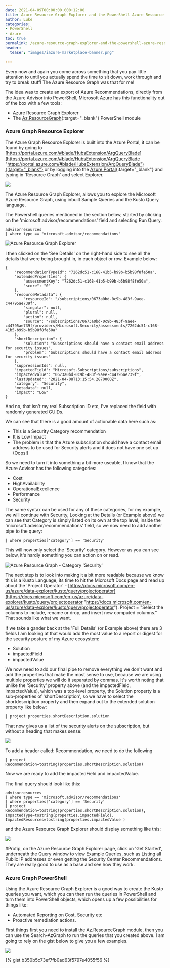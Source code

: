 ```yaml
---
date: 2021-04-09T00:00:00.000+12:00
title: Azure Resource Graph Explorer and the PowerShell Azure Resource Graph
author: Luke
categories:
- PowerShell
- Azure
toc: true
permalink: /azure-resource-graph-explorer-and-the-powershell-azure-resource-graph
header: 
  teaser: "images/iazure-marketplace-banner.png"

---
```

Every now and again you come across something that you pay little attention to until you actually spend the time to sit down, work through and try to break stuff! The Azure Resource Graph was that for me!

The idea was to create an export of Azure Recommendations, directly from the Azure Advisor into PowerShell, Microsoft Azure has this functionality out of the box with a few tools:

* Azure Resource Graph Explorer
* The [Az.ResourceGraph](https://docs.microsoft.com/en-us/azure/governance/resource-graph/first-query-powershell){:target="_blank"} PowerShell module

### Azure Graph Resource Explorer

The Azure Graph Resource Explorer is built into the Azure Portal, it can be found by going to [https://portal.azure.com/#blade/HubsExtension/ArgQueryBlade](https://portal.azure.com/#blade/HubsExtension/ArgQueryBlade "https://portal.azure.com/#blade/HubsExtension/ArgQueryBlade"){:target="_blank"}
or by logging into the [Azure Portal](https://portal.azure.com){:target="_blank"} and typing in 'Resource Graph' and select Explorer.

![](/uploads/azureresourcegraphsearch.png)

The Azure Resource Graph Explorer, allows you to explore the Microsoft Azure Resource Graph, using inbuilt Sample Queries and the Kusto Query language. 

The Powershell queries mentioned in the section below, started by clicking on the 'microsoft.advisor/recommendations' field and selecting Run Query.

    advisorresources
    | where type == "microsoft.advisor/recommendations"

![Azure Resource Graph Explorer](/uploads/azureresourcegraph.png "Azure Resource Graph Explorer")

I then clicked on the 'See Details' on the right-hand side to see all the details that were being brought in, in each object or row. Example below:

    {
        "recommendationTypeId": "7262dc51-c168-41b5-b99b-b5b98f8fe50a",
        "extendedProperties": {
            "assessmentKey": "7262dc51-c168-41b5-b99b-b5b98f8fe50a",
            "score": "0"
        },
        "resourceMetadata": {
            "resourceId": "/subscriptions/0673a0bd-0c9b-483f-9aee-c44795ae739f",
            "singular": null,
            "plural": null,
            "action": null,
            "source": "/subscriptions/0673a0bd-0c9b-483f-9aee-c44795ae739f/providers/Microsoft.Security/assessments/7262dc51-c168-41b5-b99b-b5b98f8fe50a"
        },
        "shortDescription": {
            "solution": "Subscriptions should have a contact email address for security issues",
            "problem": "Subscriptions should have a contact email address for security issues"
        },
        "suppressionIds": null,
        "impactedField": "Microsoft.Subscriptions/subscriptions",
        "impactedValue": "0673a0bd-0c9b-483f-9aee-c44795ae739f",
        "lastUpdated": "2021-04-08T13:15:54.2870000Z",
        "category": "Security",
        "metadata": null,
        "impact": "Low"
    }

And no, that isn't my real Subscription ID etc, I've replaced the field with randomly generated GUIDs.

We can see that there is a good amount of actionable data here such as:

* This is a Security Category recommendation
* It is Low Impact
* The problem is that the Azure subscription should have a contact email address to be used for Security alerts and it does not have one set up (Oops!)

So we need to turn it into something a bit more useable, I know that the Azure Advisor has the following categories:

* Cost
* HighAvailability
* OperationalExcellence
* Performance
* Security

The same syntax can be used for any of these categories, for my example, we will continue with Security, Looking at the Details (or Example above) we can see that Category is simply listed on its own at the top level, inside the 'microsoft.advisor/recommendations' field, so we now need to add another pipe to the query:

    | where properties['category'] == 'Security'

This will now only select the 'Security' category. However as you can see below, it's hardly something you can action on or read.

![Azure Resource Graph - Category 'Security'](/uploads/azureresourcegraph_category.png "Azure Resource Graph - Category 'Security'")

The next step is to look into making it a bit more readable because we know this is a Kusto Language, its time to hit the Microsoft Docs page and read up about the 'Project Operator' - [https://docs.microsoft.com/en-us/azure/data-explorer/kusto/query/projectoperator](https://docs.microsoft.com/en-us/azure/data-explorer/kusto/query/projectoperator "https://docs.microsoft.com/en-us/azure/data-explorer/kusto/query/projectoperator"). Project = "Select the columns to include, rename or drop, and insert new computed columns." That sounds like what we want.

If we take a gander back at the 'Full Details' (or Example above) there are 3 fields I am looking at that would add the most value to a report or digest for the security posture of my Azure ecosystem:

* Solution
* impactedField
* impactedValue

We now need to add our final pipe to remove everything we don't want and add the properties that make the most sense to use, because we are using multiple properties we will do it separated by commas. It's worth noting that unlike the 'Security' property above (and the impactedField, impactedValue), which was a top-level property, the Solution property is a sub-properties of 'shortDescription', so we have to select the shortdescription property and then expand out to the extended solution property like below:

    | project properties.shortDescription.solution

That now gives us a list of the security alerts on the subscription, but without a heading that makes sense:

![](/uploads/azureresourcegraphheader.png)

To add a header called: Recommendation, we need to do the following

    | project Recommendation=tostring(properties.shortDescription.solution)

Now we are ready to add the impactedField and impactedValue.

The final query should look like this:

    advisorresources
    | where type == 'microsoft.advisor/recommendations'
    | where properties['category'] == 'Security'
    | project Recommendation=tostring(properties.shortDescription.solution), ImpactedType=tostring(properties.impactedField), ImpactedResources=tostring(properties.impactedValue )

and the Azure Resource Graph Explorer should display something like this:

![](/uploads/azuregraphexplorerfinalquery.png)

#Protip, on the Azure Resource Graph Explorer page, click on 'Get Started', underneath the Query window to view Example Queries, such as Listing all Public IP addresses or even getting the Security Center Recommendations. They are really good to use as a base and see how they work.

### Azure Graph PowerShell

Using the Azure Resource Graph Explorer is a good way to create the Kusto queries you want, which you can then run the queries in PowerShell and turn them into PowerShell objects, which opens up a few possibilities for things like:

* Automated Reporting on Cost, Security etc
* Proactive remediation actions.

First things first you need to install the Az.ResourceGraph module, then you can use the Search-AzGraph to run the queries that you created above. I am going to rely on the gist below to give you a few examples.

![](/uploads/azuregraphpowershell.png)

{% gist b350b5c73ef7fb0ad63f5797e4055f56 %}